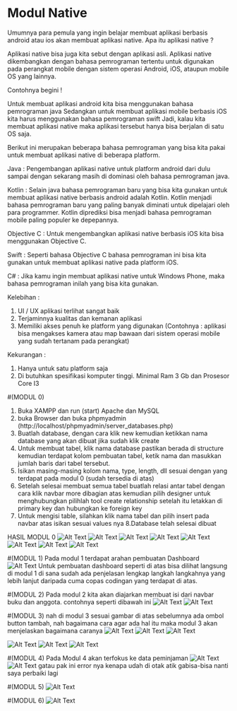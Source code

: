 # Modul Native
Umumnya para pemula yang ingin belajar membuat aplikasi berbasis android atau ios akan membuat aplikasi native. Apa itu aplikasi native ?

Aplikasi native bisa juga kita sebut dengan aplikasi asli. Aplikasi native dikembangkan dengan bahasa pemrograman tertentu untuk digunakan pada perangkat mobile dengan sistem operasi Android, iOS, ataupun mobile OS yang lainnya.

Contohnya begini !

Untuk membuat aplikasi android kita bisa menggunakan bahasa pemrograman java
Sedangkan untuk membuat aplikasi mobile berbasis iOS kita harus menggunakan bahasa pemrograman swift
Jadi, kalau kita membuat aplikasi native maka aplikasi tersebut hanya bisa berjalan di satu OS saja.

Berikut ini merupakan beberapa bahasa pemrograman yang bisa kita pakai untuk membuat aplikasi native di beberapa platform.

Java : Pengembangan aplikasi native untuk platform android dari dulu sampai dengan sekarang masih di dominasi oleh bahasa pemrograman java.

Kotlin : Selain java bahasa pemrograman baru yang bisa kita gunakan untuk membuat aplikasi native berbasis android adalah Kotlin. Kotlin menjadi bahasa pemrograman baru yang paling banyak diminati untuk dipelajari oleh para programmer. Kotlin diprediksi bisa menjadi bahasa pemrograman mobile paling populer ke depepannya.

Objective C : Untuk mengembangkan aplikasi native berbasis iOS kita bisa menggunakan Objective C.

Swift : Seperti bahasa Objective C bahasa pemrograman ini bisa kita gunakan untuk membuat aplikasi native pada platform iOS.

C# : Jika kamu ingin membuat aplikasi native untuk Windows Phone, maka bahasa pemrograman inilah yang bisa kita gunakan.

Kelebihan :
1. UI / UX aplikasi terlihat sangat baik
2. Terjaminnya kualitas dan kemanan aplikasi
3. Memiliki akses penuh ke platform yang digunakan (Contohnya : aplikasi bisa mengakses kamera atau map bawaan dari sistem operasi mobile yang sudah tertanam pada perangkat)

Kekurangan : 
1. Hanya untuk satu platform saja
2. Di butuhkan spesifikasi komputer tinggi. Minimal Ram 3 Gb dan Prosesor Core I3

#(MODUL 0)
1. Buka XAMPP dan run (start) Apache dan MySQL
2. buka Browser dan buka phpmyadmin (http://localhost/phpmyadmin/server_databases.php)
3. Buatlah database, dengan cara klik new kemudian ketikkan nama database yang akan dibuat jika sudah klik create
4. Untuk membuat tabel, klik nama database pastikan berada di structure kemudian terdapat kolom pembuatan tabel, ketik nama dan masukkan jumlah baris dari tabel tersebut.
5. Isikan masing-masing kolom nama, type, length, dll sesuai dengan yang terdapat pada modul 0 (sudah tersedia di atas)
6. Setelah selesai membuat semua tabel buatlah relasi antar tabel dengan cara klik navbar more dibagian atas kemudian pilih designer untuk menghubungkan pilihlah tool create relationship setelah itu letakkan di primary key dan hubungkan ke foreign key
7. Untuk mengisi table, silahkan klik nama tabel dan pilih insert pada navbar atas isikan sesuai values nya
8.Database telah selesai dibuat

HASIL MODUL 0
![Alt Text](https://github.com/divamaretta/Modul-Native/blob/master/Screenshot%20(315).png)
![Alt Text](https://github.com/divamaretta/Modul-Native/blob/master/Screenshot%20(316).png)
![Alt Text](https://github.com/divamaretta/Modul-Native/blob/master/Screenshot%20(317).png)
![Alt Text](https://github.com/divamaretta/Modul-Native/blob/master/Screenshot%20(318).png)
![Alt Text](https://github.com/divamaretta/Modul-Native/blob/master/Screenshot%20(319).png)
![Alt Text](https://github.com/divamaretta/Modul-Native/blob/master/Screenshot%20(320).png)
![Alt Text](https://github.com/divamaretta/Modul-Native/blob/master/Screenshot%20(321).png)
![Alt Text](https://github.com/divamaretta/Modul-Native/blob/master/Screenshot%20(322).png)


#(MODUL 1)
Pada modul 1 terdapat arahan pembuatan Dashboard
![Alt Text](https://github.com/divamaretta/Modul-Native-0-3/blob/master/Screenshot%20(285).png)
Untuk pembuatan dashboard seperti di atas bisa dilihat langsung di modul 1 di sana sudah ada penjelasan lengkap langkah langkahnya yang lebih lanjut daripada cuma copas codingan yang terdapat di atas.

#(MODUL 2)
Pada modul 2 kita akan diajarkan membuat isi dari navbar buku dan anggota. contohnya seperti dibawah ini
![Alt Text](https://github.com/divamaretta/Modul-Native-0-3/blob/master/Screenshot%20(286).png)
![Alt Text](https://github.com/divamaretta/Modul-Native-0-3/blob/master/Screenshot%20(287).png)

#(MODUL 3)
nah di modul 3 sesuai gambar di atas sebelumnya ada ombol button tambah, nah bagaimana cara agar ada hal itu maka modul 3 akan menjelaskan bagaimana caranya
![Alt Text](https://github.com/divamaretta/Modul-Native-0-3/blob/master/Screenshot%20(288).png)
![Alt Text](https://github.com/divamaretta/Modul-Native-0-3/blob/master/Screenshot%20(289).png)
![Alt Text](https://github.com/divamaretta/Modul-Native-0-3/blob/master/Screenshot%20(290).png)

![Alt Text](https://github.com/divamaretta/Modul-Native/blob/master/Screenshot%20(323).png)
![Alt Text](https://github.com/divamaretta/Modul-Native/blob/master/Screenshot%20(324).png)
![Alt Text](https://github.com/divamaretta/Modul-Native/blob/master/Screenshot%20(325).png)

#(MODUL 4)
Pada Modul 4 akan terfokus ke data peminjaman
![Alt Text](https://github.com/divamaretta/Modul-Native/blob/master/Screenshot%20(326).png)
![Alt Text](https://github.com/divamaretta/Modul-Native/blob/master/Screenshot%20(327).png)
gatau pak ini error nya kenapa udah di otak atik gabisa-bisa nanti saya perbaiki lagi


#(MODUL 5)
![Alt Text](https://github.com/divamaretta/Modul-Native/blob/master/Screenshot%20(341).png)

#(MODUL 6)
![Alt Text](https://github.com/divamaretta/Modul-Native/blob/master/Screenshot%20(342).png)
